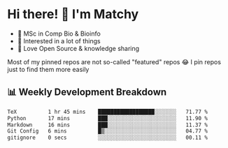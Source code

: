 # Hi there! 👋 I'm Matchy

- 🧬 MSc in Comp Bio & Bioinfo
- 🎈 Interested in a lot of things
- 💜 Love Open Source & knowledge sharing

Most of my pinned repos are not so-called "featured" repos 😂 I pin repos just to find them more easily

## 📊 Weekly Development Breakdown

<!--START_SECTION:waka-->

```txt
TeX          1 hr 45 mins    ██████████████████░░░░░░░   71.77 %
Python       17 mins         ███░░░░░░░░░░░░░░░░░░░░░░   11.90 %
Markdown     16 mins         ███░░░░░░░░░░░░░░░░░░░░░░   11.37 %
Git Config   6 mins          █▒░░░░░░░░░░░░░░░░░░░░░░░   04.77 %
gitignore    0 secs          ░░░░░░░░░░░░░░░░░░░░░░░░░   00.11 %
```

<!--END_SECTION:waka-->
